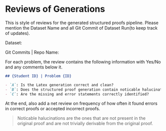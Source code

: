 # Reviews of Generations

This is style of reviews for the generated structured proofs pipeline. Please mention the Dataset Name and all Git Commit of Dataset Run(to keep track of updates).

Dataset:

Git Commits | Repo Name:

For each problem, the review contains the following information with Yes/No and any comments below it.

```markdown
## {Student ID} | Problem {ID}

- `A`: Is the Latex generation correct and clean?
- `B`: Does the structured proof generation contain noticable halucinations?
- `C`: Are the missing and error statements correctly identified?
```

At the end, also add a net review on frequency of how often it found errors in correct proofs or accepted incorrect proofs.

> Noticable halucinations are the ones that are not present in the original proof and are not trivially derivable from the original proof.

